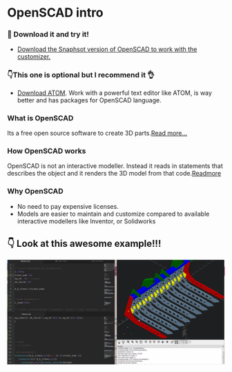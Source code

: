 # OpenSCAD intro

### 🚀 Download it and try it!

- [Download the Snaphsot version of OpenSCAD to work with the customizer.](http://www.openscad.org/downloads.html)

### 👇This one is optional but I recommend it 👌
- [Download ATOM](https://atom.io/). Work with a powerful text editor like ATOM, is way better and has packages for OpenSCAD language.
### What is OpenSCAD
Its a free open source software to create 3D parts.[Read more...](http://spolearninglab.com/curriculum/lessonPlans/hacking/resources/software/3d/openscad_intro.html)
### How OpenSCAD works
OpenSCAD is not an interactive modeller. Instead it reads in statements that describes the object and it renders the 3D model from that code.[Readmore](http://spolearninglab.com/curriculum/lessonPlans/hacking/resources/software/3d/openscad_intro.html)

### Why OpenSCAD
- No need to pay expensive licenses.
- Models are easier to maintain and customize compared to available interactive modellers like Inventor, or Solidworks

## 👇 Look at this awesome example!!!
![Grapples](Models/Grapples/param_model_2.gif)
